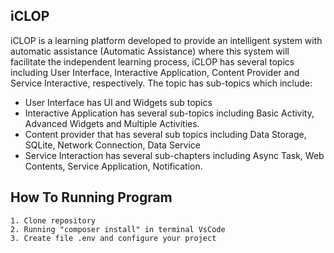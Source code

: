 ## iCLOP

iCLOP is a learning platform developed to provide an intelligent system with automatic assistance (Automatic Assistance) where this system will facilitate the independent learning process, iCLOP has several topics including User Interface, Interactive Application, Content Provider and Service Interactive, respectively. The topic has sub-topics which include:
- User Interface has UI and Widgets sub topics
- Interactive Application has several sub-topics including Basic Activity, Advanced Widgets and Multiple Activities.
- Content provider that has several sub topics including Data Storage, SQLite, Network Connection, Data Service
- Service Interaction has several sub-chapters including Async Task, Web Contents, Service Application, Notification.


## How To Running Program

    1. Clone repository
    2. Running "composer install" in terminal VsCode
    3. Create file .env and configure your project
